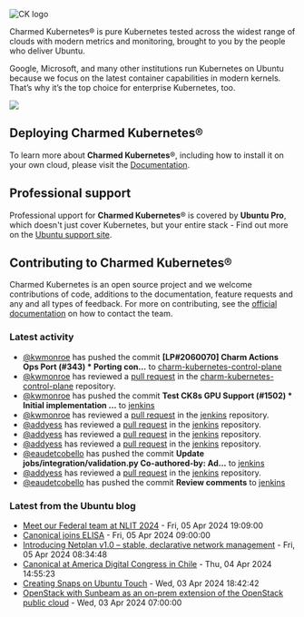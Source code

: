 ![CK logo](https://assets.ubuntu.com/v1/451d4cf4-Charmed+Kubernetes_RGB_onWhite_2022.svg)

Charmed Kubernetes® is pure Kubernetes tested across the widest range of clouds with modern metrics and monitoring, brought to you by the people who deliver Ubuntu.

Google, Microsoft, and many other institutions run Kubernetes on Ubuntu because we focus on the latest container capabilities in modern kernels. That’s why it’s the top choice for enterprise Kubernetes, too.

![](https://assets.ubuntu.com/v1/843c77b6-juju-at-a-glace.svg)

## Deploying Charmed Kubernetes®

To learn more about **Charmed Kubernetes**®, including how to install it on your own cloud, please visit the [Documentation][docs].

## Professional support

Professional upport for **Charmed Kubernetes**® is covered by **Ubuntu Pro**, which doesn't just cover Kubernetes, but your entire stack - Find out more on the [Ubuntu support site](https://ubuntu.com/support).

## Contributing to Charmed Kubernetes®

Charmed Kubernetes is an open source project and we welcome contributions of code, additions to the documentation, feature requests and any and all types of feedback. For more on contributing, see the [official documentation][get-in-touch] on how to contact the team.

<!-- LINKS -->
[docs]: https://ubuntu.com/kubernetes/docs
[get-in-touch]: https://ubuntu.com/kubernetes/docs/get-in-touch

### Latest activity

<!-- activity starts -->
 - [@kwmonroe](https://github.com/kwmonroe) has pushed the commit **[LP#2060070] Charm Actions Ops Port (#343)  * Porting con...** to [charm-kubernetes-control-plane](https://github.com/charmed-kubernetes/charm-kubernetes-control-plane)
 - [@kwmonroe](https://github.com/kwmonroe) has reviewed a [pull request](https://github.com/charmed-kubernetes/charm-kubernetes-control-plane/pull/343) in the [charm-kubernetes-control-plane](https://github.com/charmed-kubernetes/charm-kubernetes-control-plane) repository.
 - [@kwmonroe](https://github.com/kwmonroe) has pushed the commit **Test CK8s GPU Support (#1502)  * Initial implementation ...** to [jenkins](https://github.com/charmed-kubernetes/jenkins)
 - [@kwmonroe](https://github.com/kwmonroe) has reviewed a [pull request](https://github.com/charmed-kubernetes/jenkins/pull/1502) in the [jenkins](https://github.com/charmed-kubernetes/jenkins) repository.
 - [@addyess](https://github.com/addyess) has reviewed a [pull request](https://github.com/charmed-kubernetes/jenkins/pull/1502) in the [jenkins](https://github.com/charmed-kubernetes/jenkins) repository.
 - [@addyess](https://github.com/addyess) has reviewed a [pull request](https://github.com/charmed-kubernetes/jenkins/pull/1502) in the [jenkins](https://github.com/charmed-kubernetes/jenkins) repository.
 - [@addyess](https://github.com/addyess) has reviewed a [pull request](https://github.com/charmed-kubernetes/jenkins/pull/1502) in the [jenkins](https://github.com/charmed-kubernetes/jenkins) repository.
 - [@eaudetcobello](https://github.com/eaudetcobello) has pushed the commit **Update jobs/integration/validation.py  Co-authored-by: Ad...** to [jenkins](https://github.com/charmed-kubernetes/jenkins)
 - [@addyess](https://github.com/addyess) has reviewed a [pull request](https://github.com/charmed-kubernetes/jenkins/pull/1502) in the [jenkins](https://github.com/charmed-kubernetes/jenkins) repository.
 - [@eaudetcobello](https://github.com/eaudetcobello) has pushed the commit **Review comments** to [jenkins](https://github.com/charmed-kubernetes/jenkins)
<!-- activity ends -->

<!-- roadmap starts -->

<!-- roadmap ends -->

### Latest from the Ubuntu blog

<!-- blog starts -->
* [Meet our Federal team at NLIT 2024](https://ubuntu.com//blog/meet-our-federal-team-at-nlit-2024) - Fri, 05 Apr 2024 19:09:00 
* [Canonical joins ELISA](https://ubuntu.com//blog/canonical-joins-elisa) - Fri, 05 Apr 2024 09:00:00 
* [Introducing Netplan v1.0 &#8211; stable, declarative network management](https://ubuntu.com//blog/introducing-netplan-v1) - Fri, 05 Apr 2024 08:34:48 
* [Canonical at America Digital Congress in Chile](https://ubuntu.com//blog/canonical-at-america-digital-congress-in-chile) - Thu, 04 Apr 2024 14:55:23 
* [Creating Snaps on Ubuntu Touch](https://ubuntu.com//blog/creating-snaps-on-ubuntu-touch) - Wed, 03 Apr 2024 18:42:42 
* [OpenStack with Sunbeam as an on-prem extension of the OpenStack public cloud](https://ubuntu.com//blog/openstack-with-sunbeam-as-an-on-prem-extension-of-the-openstack-public-cloud) - Wed, 03 Apr 2024 07:00:00 
<!-- blog ends -->
